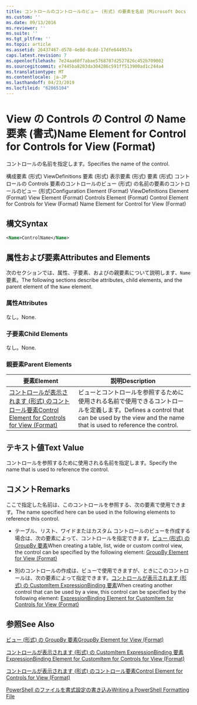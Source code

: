 ```yaml
---
title: コントロールのコントロールのビュー (形式) の要素を名前 |Microsoft Docs
ms.custom: ''
ms.date: 09/13/2016
ms.reviewer: ''
ms.suite: ''
ms.tgt_pltfrm: ''
ms.topic: article
ms.assetid: 26437467-d578-4e8d-8cdd-17dfe644957a
caps.latest.revision: 7
ms.openlocfilehash: 7e24aa60f7abae5768707d2527826c452b709002
ms.sourcegitcommit: e7445ba8203da304286c591ff513900ad1c244a4
ms.translationtype: MT
ms.contentlocale: ja-JP
ms.lasthandoff: 04/23/2019
ms.locfileid: "62065104"
---
```

# <a name="name-element-for-control-for-controls-for-view-format"></a><span data-ttu-id="d909c-102">View の Controls の Control の Name 要素 (書式)</span><span class="sxs-lookup"><span data-stu-id="d909c-102">Name Element for Control for Controls for View (Format)</span></span>

<span data-ttu-id="d909c-103">コントロールの名前を指定します。</span><span class="sxs-lookup"><span data-stu-id="d909c-103">Specifies the name of the control.</span></span>

<span data-ttu-id="d909c-104">構成要素 (形式) ViewDefinitions 要素 (形式) 表示要素 (形式) 要素 (形式) コントロールの Controls 要素のコントロールのビュー (形式) の名前の要素のコントロールのビュー (形式)</span><span class="sxs-lookup"><span data-stu-id="d909c-104">Configuration Element (Format) ViewDefinitions Element (Format) View Element (Format) Controls Element (Format) Control Element for Controls for View (Format) Name Element for Control for View (Format)</span></span>

## <a name="syntax"></a><span data-ttu-id="d909c-105">構文</span><span class="sxs-lookup"><span data-stu-id="d909c-105">Syntax</span></span>

```xml
<Name>ControlName</Name>
```

## <a name="attributes-and-elements"></a><span data-ttu-id="d909c-106">属性および要素</span><span class="sxs-lookup"><span data-stu-id="d909c-106">Attributes and Elements</span></span>

<span data-ttu-id="d909c-107">次のセクションでは、属性、子要素、およびの親要素について説明します、`Name`要素。</span><span class="sxs-lookup"><span data-stu-id="d909c-107">The following sections describe attributes, child elements, and the parent element of the `Name` element.</span></span>

### <a name="attributes"></a><span data-ttu-id="d909c-108">属性</span><span class="sxs-lookup"><span data-stu-id="d909c-108">Attributes</span></span>

<span data-ttu-id="d909c-109">なし。</span><span class="sxs-lookup"><span data-stu-id="d909c-109">None.</span></span>

### <a name="child-elements"></a><span data-ttu-id="d909c-110">子要素</span><span class="sxs-lookup"><span data-stu-id="d909c-110">Child Elements</span></span>

<span data-ttu-id="d909c-111">なし。</span><span class="sxs-lookup"><span data-stu-id="d909c-111">None.</span></span>

### <a name="parent-elements"></a><span data-ttu-id="d909c-112">親要素</span><span class="sxs-lookup"><span data-stu-id="d909c-112">Parent Elements</span></span>

|<span data-ttu-id="d909c-113">要素</span><span class="sxs-lookup"><span data-stu-id="d909c-113">Element</span></span>|<span data-ttu-id="d909c-114">説明</span><span class="sxs-lookup"><span data-stu-id="d909c-114">Description</span></span>|
|-------------|-----------------|
|[<span data-ttu-id="d909c-115">コントロールが表示されます (形式) のコントロール要素</span><span class="sxs-lookup"><span data-stu-id="d909c-115">Control Element for Controls for View (Format)</span></span>](./control-element-for-controls-for-view-format.md)|<span data-ttu-id="d909c-116">ビューとコントロールを参照するために使用される名前で使用できるコントロールを定義します。</span><span class="sxs-lookup"><span data-stu-id="d909c-116">Defines a control that can be used by the view and the name that is used to reference the control.</span></span>|

## <a name="text-value"></a><span data-ttu-id="d909c-117">テキスト値</span><span class="sxs-lookup"><span data-stu-id="d909c-117">Text Value</span></span>

<span data-ttu-id="d909c-118">コントロールを参照するために使用される名前を指定します。</span><span class="sxs-lookup"><span data-stu-id="d909c-118">Specify the name that is used to reference the control.</span></span>

## <a name="remarks"></a><span data-ttu-id="d909c-119">コメント</span><span class="sxs-lookup"><span data-stu-id="d909c-119">Remarks</span></span>

<span data-ttu-id="d909c-120">ここで指定した名前は、このコントロールを参照する、次の要素で使用できます。</span><span class="sxs-lookup"><span data-stu-id="d909c-120">The name specified here can be used in the following elements to reference this control.</span></span>

- <span data-ttu-id="d909c-121">テーブル、リスト、ワイドまたはカスタム コントロールのビューを作成する場合は、次の要素によって、コントロールを指定できます。[ビュー (形式) の GroupBy 要素](./groupby-element-for-view-format.md)</span><span class="sxs-lookup"><span data-stu-id="d909c-121">When creating a table, list, wide or custom control view, the control can be specified by the following element: [GroupBy Element for View (Format)](./groupby-element-for-view-format.md)</span></span>

- <span data-ttu-id="d909c-122">別のコントロールの作成は、ビューで使用できますが、ときにこのコントロールは、次の要素によって指定できます。[コントロールが表示されます (形式) の CustomItem ExpressionBinding 要素](./expressionbinding-element-for-customitem-for-controls-for-view-format.md)</span><span class="sxs-lookup"><span data-stu-id="d909c-122">When creating another control that can be used by a view, this control can be specified by the following element: [ExpressionBinding Element for CustomItem for Controls for View (Format)](./expressionbinding-element-for-customitem-for-controls-for-view-format.md)</span></span>

## <a name="see-also"></a><span data-ttu-id="d909c-123">参照</span><span class="sxs-lookup"><span data-stu-id="d909c-123">See Also</span></span>

[<span data-ttu-id="d909c-124">ビュー (形式) の GroupBy 要素</span><span class="sxs-lookup"><span data-stu-id="d909c-124">GroupBy Element for View (Format)</span></span>](./groupby-element-for-view-format.md)

[<span data-ttu-id="d909c-125">コントロールが表示されます (形式) の CustomItem ExpressionBinding 要素</span><span class="sxs-lookup"><span data-stu-id="d909c-125">ExpressionBinding Element for CustomItem for Controls for View (Format)</span></span>](./expressionbinding-element-for-customitem-for-controls-for-view-format.md)

[<span data-ttu-id="d909c-126">コントロールが表示されます (形式) のコントロール要素</span><span class="sxs-lookup"><span data-stu-id="d909c-126">Control Element for Controls for View (Format)</span></span>](./control-element-for-controls-for-view-format.md)

[<span data-ttu-id="d909c-127">PowerShell のファイルを書式設定の書き込み</span><span class="sxs-lookup"><span data-stu-id="d909c-127">Writing a PowerShell Formatting File</span></span>](./writing-a-powershell-formatting-file.md)
